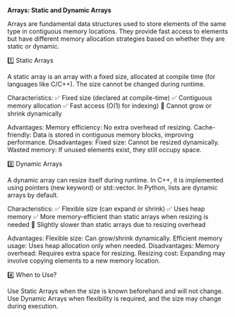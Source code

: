 **Arrays: Static and Dynamic Arrays**

Arrays are fundamental data structures used to store elements of the same type in contiguous memory locations. They provide fast access to elements but have different memory allocation strategies based on whether they are static or dynamic.

1️⃣ Static Arrays

A static array is an array with a fixed size, allocated at compile time (for languages like C/C++). The size cannot be changed during runtime.

Characteristics:
✅ Fixed size (declared at compile-time)
✅ Contiguous memory allocation
✅ Fast access (O(1) for indexing)
🚫 Cannot grow or shrink dynamically

Advantages:
Memory efficiency: No extra overhead of resizing.
Cache-friendly: Data is stored in contiguous memory blocks, improving performance.
Disadvantages:
Fixed size: Cannot be resized dynamically.
Wasted memory: If unused elements exist, they still occupy space.

2️⃣ Dynamic Arrays

A dynamic array can resize itself during runtime. In C++, it is implemented using pointers (new keyword) or std::vector. In Python, lists are dynamic arrays by default.

Characteristics:
✅ Flexible size (can expand or shrink)
✅ Uses heap memory
✅ More memory-efficient than static arrays when resizing is needed
🚫 Slightly slower than static arrays due to resizing overhead

Advantages:
Flexible size: Can grow/shrink dynamically.
Efficient memory usage: Uses heap allocation only when needed.
Disadvantages:
Memory overhead: Requires extra space for resizing.
Resizing cost: Expanding may involve copying elements to a new memory location.

4️⃣ When to Use?

Use Static Arrays when the size is known beforehand and will not change.
Use Dynamic Arrays when flexibility is required, and the size may change during execution.